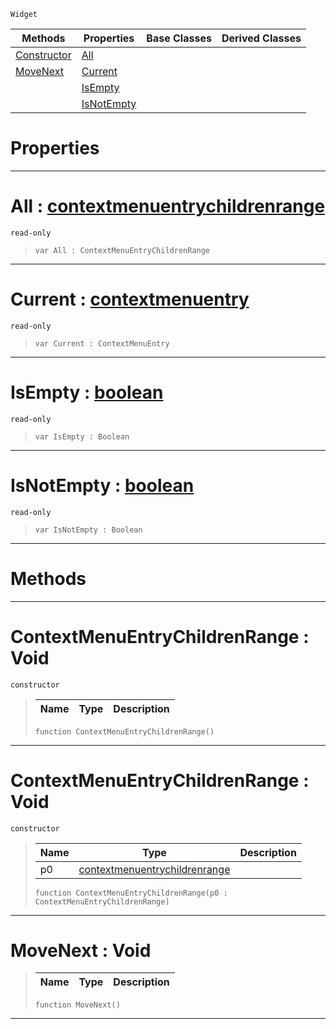  `Widget`

|Methods|Properties|Base Classes|Derived Classes|
|---|---|---|---|
|[ Constructor](contextmenuentrychildrenrange.md#contextmenuentrychildren)|[ All](contextmenuentrychildrenrange.md#all-zilch-engine-document)| | |
|[ MoveNext](contextmenuentrychildrenrange.md#movenext-void)|[ Current](contextmenuentrychildrenrange.md#current-zilch-engine-docu)| | |
| |[ IsEmpty](contextmenuentrychildrenrange.md#isempty-zilch-engine-docu)| | |
| |[ IsNotEmpty](contextmenuentrychildrenrange.md#isnotempty-zilch-engine-d)| | |


 #  Properties


---  
 #  All : [contextmenuentrychildrenrange](contextmenuentrychildrenrange.md)

 `read-only`

> 
> ```TS:Nada
> var All : ContextMenuEntryChildrenRange


---  
 #  Current : [contextmenuentry](contextmenuentry.md)

 `read-only`

> 
> ```TS:Nada
> var Current : ContextMenuEntry


---  
 #  IsEmpty : [boolean](../nada_base_types/boolean.md)

 `read-only`

> 
> ```TS:Nada
> var IsEmpty : Boolean


---  
 #  IsNotEmpty : [boolean](../nada_base_types/boolean.md)

 `read-only`

> 
> ```TS:Nada
> var IsNotEmpty : Boolean


---  
 #  Methods


---  
 #  ContextMenuEntryChildrenRange : Void

 `constructor`

> 
> |Name|Type|Description|
> |---|---|---|
> ```TS:Nada
> function ContextMenuEntryChildrenRange()
> ``` 


---  
 #  ContextMenuEntryChildrenRange : Void

 `constructor`

> 
> |Name|Type|Description|
> |---|---|---|
> |p0|[contextmenuentrychildrenrange](contextmenuentrychildrenrange.md)| |
> ```TS:Nada
> function ContextMenuEntryChildrenRange(p0 : ContextMenuEntryChildrenRange)
> ``` 


---  
 #  MoveNext : Void

> 
> |Name|Type|Description|
> |---|---|---|
> ```TS:Nada
> function MoveNext()
> ``` 


---  
 

 